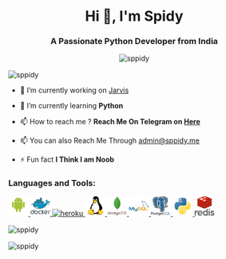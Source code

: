 <h1 align="center">Hi 👋, I'm Spidy</h1>
<h3 align="center">A Passionate Python Developer from India</h3>

<p align="center"> <img src="https://komarev.com/ghpvc/?username=sppidy&label=Profile%20views&color=0e75b6&style=flat" alt="sppidy" /> </p>

<p><img align="center" src="https://github-profile-trophy.vercel.app/?username=ryo-ma&theme=dracula" alt="sppidy" /></p>

- 🔭 I’m currently working on [Jarvis](https://github.com/jarvis-works/jarvisuserbot)

- 🌱 I’m currently learning **Python**

- 📫 How to reach me ? **Reach Me On Telegram on [Here](https://t.me/spidyuserbot)**

- 📫 You can also Reach Me Through admin@sppidy.me

- ⚡ Fun fact **I Think I am Noob**


<h3 align="left">Languages and Tools:</h3>
<p align="left"> <a href="https://developer.android.com" target="_blank"> <img src="https://raw.githubusercontent.com/devicons/devicon/master/icons/android/android-original-wordmark.svg" alt="android" width="40" height="40"/> </a> <a href="https://www.docker.com/" target="_blank"> <img src="https://raw.githubusercontent.com/devicons/devicon/master/icons/docker/docker-original-wordmark.svg" alt="docker" width="40" height="40"/> </a> <a href="https://heroku.com" target="_blank"> <img src="https://www.vectorlogo.zone/logos/heroku/heroku-icon.svg" alt="heroku" width="40" height="40"/> </a> <a href="https://www.linux.org/" target="_blank"> <img src="https://raw.githubusercontent.com/devicons/devicon/master/icons/linux/linux-original.svg" alt="linux" width="40" height="40"/> </a> <a href="https://www.mongodb.com/" target="_blank"> <img src="https://raw.githubusercontent.com/devicons/devicon/master/icons/mongodb/mongodb-original-wordmark.svg" alt="mongodb" width="40" height="40"/> </a> <a href="https://www.mysql.com/" target="_blank"> <img src="https://raw.githubusercontent.com/devicons/devicon/master/icons/mysql/mysql-original-wordmark.svg" alt="mysql" width="40" height="40"/> </a> <a href="https://www.postgresql.org" target="_blank"> <img src="https://raw.githubusercontent.com/devicons/devicon/master/icons/postgresql/postgresql-original-wordmark.svg" alt="postgresql" width="40" height="40"/> </a> <a href="https://www.python.org" target="_blank"> <img src="https://raw.githubusercontent.com/devicons/devicon/master/icons/python/python-original.svg" alt="python" width="40" height="40"/> </a> <a href="https://redis.io" target="_blank"> <img src="https://raw.githubusercontent.com/devicons/devicon/master/icons/redis/redis-original-wordmark.svg" alt="redis" width="40" height="40"/> </a> </p>

<p><img align="center" src="https://github-readme-stats.vercel.app/api?username=sppidy&show_icons=true&theme=midnight-purple" alt="sppidy" /></p>

<p><img align="center" src="https://github-readme-stats.vercel.app/api/top-langs/?username=sppidy&layout=compact&theme=radical&show_icons=true" alt="sppidy" /></p>

